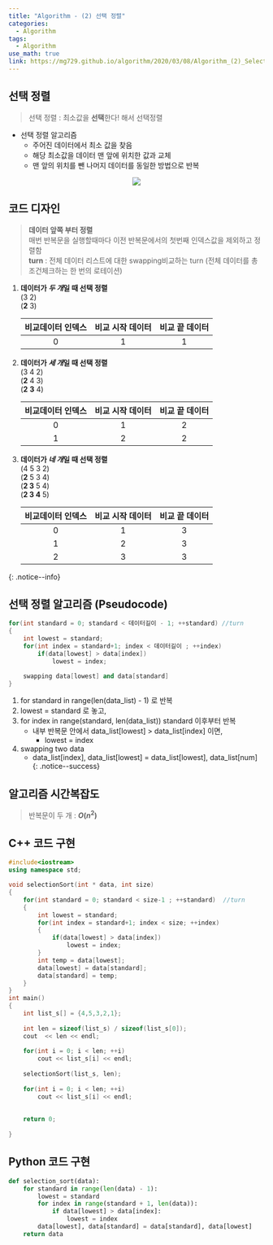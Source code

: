 ```yaml
---
title: "Algorithm - (2) 선택 정렬"
categories:
  - Algorithm
tags:
  - Algorithm
use_math: true
link: https://mg729.github.io/algorithm/2020/03/08/Algorithm_(2)_SelectionSort/
---
```


## 선택 정렬

> 선택 정렬 : 최소값을 **선택**한다! 해서 선택정렬  


* 선택 정렬 알고리즘  
	* 주어진 데이터에서 최소 값을 찾음  
	* 해당 최소값을 데이터 맨 앞에 위치한 값과 교체  
	* 맨 앞의 위치를 뺀 나머지 데이터를 동일한 방법으로 반복  

<center>
	<a href="https://en.wikipedia.org/wiki/Selection_sort">
		<img src="https://upload.wikimedia.org/wikipedia/commons/9/94/Selection-Sort-Animation.gif"/>
	</a>
</center>


## 코드 디자인  
> **데이터 앞쪽 부터 정렬**  
> 매번 반복문을 실행할때마다 이전 반복문에서의 첫번째 인덱스값을 제외하고 정렬함    
> __turn__ : 전체 데이터 리스트에 대한 swapping비교하는 turn (전체 데이터를 총 조건체크하는 한 번의 로테이션)  


1. **데이터가 *두 개*일 때 선택 정렬**  
(3 2)  
(**2** 3)  

	| 비교데이터 인덱스  | 비교 시작 데이터  | 비교 끝 데이터  |
	| :---: | :---: | :---: |
	| 0   | 1           | 1   |
2. **데이터가 *세 개*일 때 선택 정렬**   
(3 4 2)  
(**2** 4 3)  
(**2** **3** 4)  

	| 비교데이터 인덱스  | 비교 시작 데이터  | 비교 끝 데이터  |
	| :---: | :---: | :---: |
	| 0   | 1           | 2   |
	| 1   | 2           | 2  |  
3. **데이터가 *네 개*일 때 선택 정렬**  
(4 5 3 2)  
(**2** 5 3 4)  
(**2 3** 5 4)  
(**2 3 4** 5)   

	| 비교데이터 인덱스  | 비교 시작 데이터  | 비교 끝 데이터  |
	| :---: | :---: | :---: |
	| 0   | 1           | 3   |
	| 1   | 2           | 3   |
	| 2   | 3           | 3   |
{: .notice--info}

## 선택 정렬 알고리즘 (Pseudocode)  
```cpp
for(int standard = 0; standard < 데이터길이 - 1; ++standard) //turn
{
	int lowest = standard;
	for(int index = standard+1; index < 데이터길이 ; ++index)
		if(data[lowest] > data[index])
			lowest = index;
	
	swapping data[lowest] and data[standard]
}
```	

1. for standard in range(len(data_list) - 1) 로 반복
2. lowest = standard 로 놓고,
3. for index in range(standard, len(data_list)) standard 이후부터 반복
	* 내부 반복문 안에서 data_list[lowest] > data_list[index] 이면,
		* lowest = index
4. swapping two data  
	* data_list[index], data_list[lowest] = data_list[lowest], data_list[num]  
{: .notice--success}



## 알고리즘 시간복잡도
> 반복문이 두 개 : **$O(n^2)$**  

## C++ 코드 구현 
```cpp
#include<iostream>
using namespace std;

void selectionSort(int * data, int size)
{
	for(int standard = 0; standard < size-1 ; ++standard)  //turn 
	{
		int lowest = standard;
		for(int index = standard+1; index < size; ++index)
		{
			if(data[lowest] > data[index])
				lowest = index;
		}
		int temp = data[lowest];
		data[lowest] = data[standard];
		data[standard] = temp;
	}
}
int main()
{
	int list_s[] = {4,5,3,2,1};
	
	int len = sizeof(list_s) / sizeof(list_s[0]);
	cout  << len << endl;
	
	for(int i = 0; i < len; ++i)
		cout << list_s[i] << endl;
		
	selectionSort(list_s, len);
	
	for(int i = 0; i < len; ++i)
		cout << list_s[i] << endl;
		
		
	return 0;
	
}
```

## Python 코드 구현
```python
def selection_sort(data):
    for standard in range(len(data) - 1):
        lowest = standard
        for index in range(standard + 1, len(data)):
            if data[lowest] > data[index]:
                lowest = index
        data[lowest], data[standard] = data[standard], data[lowest]
    return data
```
